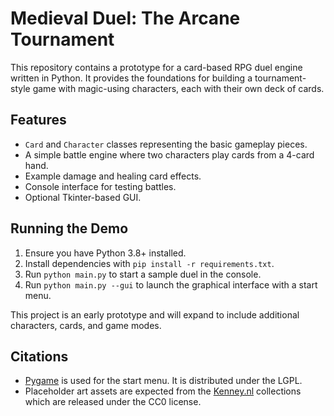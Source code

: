 # Medieval Duel: The Arcane Tournament

This repository contains a prototype for a card-based RPG duel engine written in Python. It provides the foundations for building a tournament-style game with magic-using characters, each with their own deck of cards.

## Features

- `Card` and `Character` classes representing the basic gameplay pieces.
- A simple battle engine where two characters play cards from a 4-card hand.
- Example damage and healing card effects.
- Console interface for testing battles.
- Optional Tkinter-based GUI.

## Running the Demo

1. Ensure you have Python 3.8+ installed.
2. Install dependencies with `pip install -r requirements.txt`.
3. Run `python main.py` to start a sample duel in the console.
4. Run `python main.py --gui` to launch the graphical interface with a start menu.

This project is an early prototype and will expand to include additional characters, cards, and game modes.

## Citations

- [Pygame](https://www.pygame.org/) is used for the start menu. It is distributed under the LGPL.
- Placeholder art assets are expected from the [Kenney.nl](https://kenney.nl/assets) collections which are released under the CC0 license.
